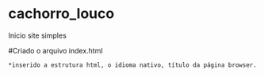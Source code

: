 # cachorro_louco
Inicio site simples

#Criado o arquivo index.html

    *inserido a estrutura html, o idioma nativo, título da página browser.
